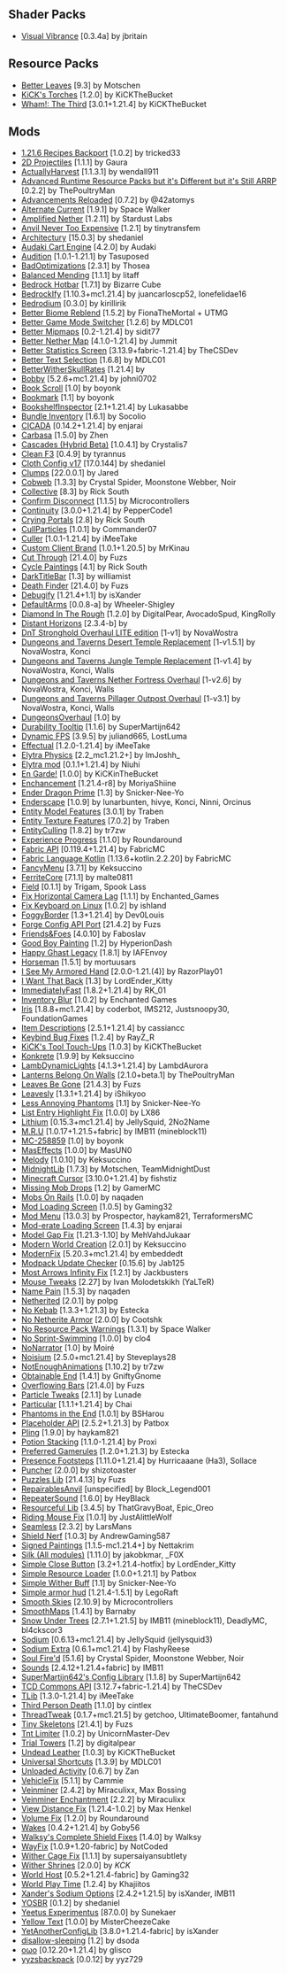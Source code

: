 ## Shader Packs
- [Visual Vibrance](https://modrinth.com/project/l6Uqs2fS) [0.3.4a] by jbritain

## Resource Packs
- [Better Leaves](https://modrinth.com/project/uvpymuxq) [9.3] by Motschen
- [KiCK's Torches](https://modrinth.com/project/PgUnspfn) [1.2.0] by KiCKTheBucket
- [Wham!: The Third](https://modrinth.com/project/98jlYLQT) [3.0.1+1.21.4] by KiCKTheBucket

## Mods
- [1.21.6 Recipes Backport](https://modrinth.com/mod/tEZRMLMm) [1.0.2] by tricked33
- [2D Projectiles](https://modrinth.com/mod/W2K5WNdH) [1.1.1] by Gaura
- [ActuallyHarvest](https://modrinth.com/mod/sUbuUC7R) [1.1.3.1] by wendall911
- [Advanced Runtime Resource Packs but it's Different but it's Still ARRP](https://modrinth.com/mod/5AA9oDBl) [0.2.2] by ThePoultryMan
- [Advancements Reloaded](https://modrinth.com/mod/tLuRLqpa) [0.7.2] by @42atomys
- [Alternate Current](https://modrinth.com/mod/r0v8vy1s) [1.9.1] by Space Walker
- [Amplified Nether](https://modrinth.com/mod/wXiGiyGX) [1.2.11] by Stardust Labs
- [Anvil Never Too Expensive](https://modrinth.com/mod/TEOa2X8B) [1.2.1] by tinytransfem
- [Architectury](https://modrinth.com/mod/lhGA9TYQ) [15.0.3] by shedaniel
- [Audaki Cart Engine](https://modrinth.com/mod/V8qsCwta) [4.2.0] by Audaki
- [Audition](https://modrinth.com/mod/HMeGkqZ7) [1.0.1-1.21.1] by Tasuposed
- [BadOptimizations](https://modrinth.com/mod/g96Z4WVZ) [2.3.1] by Thosea
- [Balanced Mending](https://modrinth.com/mod/Rojiy8xL) [1.1.1] by litaff
- [Bedrock Hotbar](https://modrinth.com/mod/X1OsYLs1) [1.7.1] by Bizarre Cube
- [BedrockIfy](https://modrinth.com/mod/ox3rDp1B) [1.10.3+mc1.21.4] by juancarloscp52, lonefelidae16
- [Bedrodium](https://modrinth.com/mod/5roWs6VO) [0.3.0] by kirillirik
- [Better Biome Reblend](https://modrinth.com/mod/Xh8hkQmD) [1.5.2] by FionaTheMortal + UTMG
- [Better Game Mode Switcher](https://modrinth.com/mod/aWsnMli6) [1.2.6] by MDLC01
- [Better Mipmaps](https://modrinth.com/mod/daZwiCIT) [0.2-1.21.4] by sidit77
- [Better Nether Map](https://modrinth.com/mod/fdtm99de) [4.1.0-1.21.4] by Jummit
- [Better Statistics Screen](https://modrinth.com/mod/n6PXGAoM) [3.13.9+fabric-1.21.4] by TheCSDev
- [Better Text Selection](https://modrinth.com/mod/xIpcAYJL) [1.6.8] by MDLC01
- [BetterWitherSkullRates](https://modrinth.com/mod/ydT0c3wO) [1.21.4] by 
- [Bobby](https://modrinth.com/mod/M08ruV16) [5.2.6+mc1.21.4] by johni0702
- [Book Scroll](https://modrinth.com/mod/Ss2JOg1D) [1.0] by boyonk
- [Bookmark](https://modrinth.com/mod/QcVGgiH5) [1.1] by boyonk
- [BookshelfInspector](https://modrinth.com/mod/rOrXjyPb) [2.1+1.21.4] by Lukasabbe
- [Bundle Inventory](https://modrinth.com/mod/9uikk2Ea) [1.6.1] by Socolio
- [CICADA](https://modrinth.com/mod/IwCkru1D) [0.14.2+1.21.4] by enjarai
- [Carbasa](https://modrinth.com/mod/rhp0NLn7) [1.5.0] by Zhen
- [Cascades (Hybrid Beta)](https://modrinth.com/mod/Jmx5kJiS) [1.0.4.1] by Crystalis7
- [Clean F3](https://modrinth.com/mod/5lvjfaRs) [0.4.9] by tyrannus
- [Cloth Config v17](https://modrinth.com/mod/9s6osm5g) [17.0.144] by shedaniel
- [Clumps](https://modrinth.com/mod/Wnxd13zP) [22.0.0.1] by Jared
- [Cobweb](https://modrinth.com/mod/dQcfqGbl) [1.3.3] by Crystal Spider, Moonstone Webber, Noir
- [Collective](https://modrinth.com/mod/e0M1UDsY) [8.3] by Rick South
- [Confirm Disconnect](https://modrinth.com/mod/qyu2y7wG) [1.1.5] by Microcontrollers
- [Continuity](https://modrinth.com/mod/1IjD5062) [3.0.0+1.21.4] by PepperCode1
- [Crying Portals](https://modrinth.com/mod/3RkVNglH) [2.8] by Rick South
- [CullParticles](https://modrinth.com/mod/Z0uZlmbF) [1.0.1] by Commander07
- [Culler](https://modrinth.com/mod/gEj78Mc7) [1.0.1-1.21.4] by iMeeTake
- [Custom Client Brand](https://modrinth.com/mod/g8SrZYee) [1.0.1+1.20.5] by MrKinau
- [Cut Through](https://modrinth.com/mod/Dk6su9JN) [21.4.0] by Fuzs
- [Cycle Paintings](https://modrinth.com/mod/c85whkNB) [4.1] by Rick South
- [DarkTitleBar](https://modrinth.com/mod/wAP4f8Jf) [1.3] by williamist
- [Death Finder](https://modrinth.com/mod/wNxIBREV) [21.4.0] by Fuzs
- [Debugify](https://modrinth.com/mod/QwxR6Gcd) [1.21.4+1.1] by isXander
- [DefaultArms](https://modrinth.com/mod/feJWuS6h) [0.0.8-a] by Wheeler-Shigley
- [Diamond In The Rough](https://modrinth.com/mod/TBVbrjYL) [1.2.0] by DigitalPear, AvocadoSpud, KingRolly
- [Distant Horizons](https://modrinth.com/mod/uCdwusMi) [2.3.4-b] by 
- [DnT Stronghold Overhaul LITE edition](https://modrinth.com/mod/LbGT0kSV) [1-v1] by NovaWostra
- [Dungeons and Taverns Desert Temple Replacement](https://modrinth.com/mod/7JTDDmRT) [1-v1.5.1] by NovaWostra, Konci
- [Dungeons and Taverns Jungle Temple Replacement](https://modrinth.com/mod/oHjYCS0f) [1-v1.4] by NovaWostra, Konci, Walls
- [Dungeons and Taverns Nether Fortress Overhaul](https://modrinth.com/mod/8Dbnvm77) [1-v2.6] by NovaWostra, Konci, Walls
- [Dungeons and Taverns Pillager Outpost Overhaul](https://modrinth.com/mod/QIt10I7z) [1-v3.1] by NovaWostra, Konci, Walls
- [DungeonsOverhaul](https://modrinth.com/mod/p59jnqZS) [1.0] by 
- [Durability Tooltip](https://modrinth.com/mod/smUP7V3r) [1.1.6] by SuperMartijn642
- [Dynamic FPS](https://modrinth.com/mod/LQ3K71Q1) [3.9.5] by juliand665, LostLuma
- [Effectual](https://modrinth.com/mod/OoF97Pto) [1.2.0-1.21.4] by iMeeTake
- [Elytra Physics](https://modrinth.com/mod/jfvCMH0K) [2.2_mc1.21.2+] by ImJoshh_
- [Elytra mod](https://modrinth.com/mod/Gfg08owl) [0.1.1+1.21.4] by Niuhi
- [En Garde!](https://modrinth.com/mod/AfsdjQlS) [1.0.0] by KiCKinTheBucket
- [Enchancement](https://modrinth.com/mod/6hN1V6wJ) [1.21.4-r8] by MoriyaShiine
- [Ender Dragon Prime](https://modrinth.com/mod/IViZAZb2) [1.3] by Snicker-Nee-Yo
- [Enderscape](https://modrinth.com/mod/btCrWvHr) [1.0.9] by lunarbunten, hivye, Konci, Ninni, Orcinus
- [Entity Model Features](https://modrinth.com/mod/4I1XuqiY) [3.0.1] by Traben
- [Entity Texture Features](https://modrinth.com/mod/BVzZfTc1) [7.0.2] by Traben
- [EntityCulling](https://modrinth.com/mod/NNAgCjsB) [1.8.2] by tr7zw
- [Experience Progress](https://modrinth.com/mod/WLzTG5bH) [1.1.0] by Roundaround
- [Fabric API](https://modrinth.com/mod/P7dR8mSH) [0.119.4+1.21.4] by FabricMC
- [Fabric Language Kotlin](https://modrinth.com/mod/Ha28R6CL) [1.13.6+kotlin.2.2.20] by FabricMC
- [FancyMenu](https://modrinth.com/mod/Wq5SjeWM) [3.7.1] by Keksuccino
- [FerriteCore](https://modrinth.com/mod/uXXizFIs) [7.1.1] by malte0811
- [Field](https://modrinth.com/mod/ImwSvDpS) [0.1.1] by Trigam, Spook Lass
- [Fix Horizontal Camera Lag](https://modrinth.com/mod/TuB934hI) [1.1.1] by Enchanted_Games
- [Fix Keyboard on Linux](https://modrinth.com/mod/siXFh9dn) [1.0.2] by ishland
- [FoggyBorder](https://modrinth.com/mod/1SzND5KW) [1.3+1.21.4] by Dev0Louis
- [Forge Config API Port](https://modrinth.com/mod/ohNO6lps) [21.4.2] by Fuzs
- [Friends&Foes](https://modrinth.com/mod/POQ2i9zu) [4.0.10] by Faboslav
- [Good Boy Painting](https://modrinth.com/mod/XMqDA0Re) [1.2] by HyperionDash
- [Happy Ghast Legacy](https://modrinth.com/mod/zi5opIfD) [1.8.1] by IAFEnvoy
- [Horseman](https://modrinth.com/mod/qIv5FhAA) [1.5.1] by mortuusars
- [I See My Armored Hand](https://modrinth.com/mod/o0hnW3gN) [2.0.0-1.21.(4)] by RazorPlay01
- [I Want That Back](https://modrinth.com/mod/SfXIxvDu) [1.3] by LordEnder_Kitty
- [ImmediatelyFast](https://modrinth.com/mod/5ZwdcRci) [1.8.2+1.21.4] by RK_01
- [Inventory Blur](https://modrinth.com/mod/lTS6nyFs) [1.0.2] by Enchanted Games
- [Iris](https://modrinth.com/mod/YL57xq9U) [1.8.8+mc1.21.4] by coderbot, IMS212, Justsnoopy30, FoundationGames
- [Item Descriptions](https://modrinth.com/mod/UaizcMKP) [2.5.1+1.21.4] by cassiancc
- [Keybind Bug Fixes](https://modrinth.com/mod/S0jya84n) [1.2.4] by RayZ_R
- [KiCK's Tool Touch-Ups](https://modrinth.com/mod/kypWYwUz) [1.0.3] by KiCKTheBucket
- [Konkrete](https://modrinth.com/mod/J81TRJWm) [1.9.9] by Keksuccino
- [LambDynamicLights](https://modrinth.com/mod/yBW8D80W) [4.1.3+1.21.4] by LambdAurora
- [Lanterns Belong On Walls](https://modrinth.com/mod/V1CFwy2A) [2.1.0+beta.1] by ThePoultryMan
- [Leaves Be Gone](https://modrinth.com/mod/AVq17PqV) [21.4.3] by Fuzs
- [Leavesly](https://modrinth.com/mod/eUsjLrcb) [1.3.1+1.21.4] by iShikyoo
- [Less Annoying Phantoms](https://modrinth.com/mod/ITgKp1Ig) [1.1] by Snicker-Nee-Yo
- [List Entry Highlight Fix](https://modrinth.com/mod/wkqxzYTM) [1.0.0] by LX86
- [Lithium](https://modrinth.com/mod/gvQqBUqZ) [0.15.3+mc1.21.4] by JellySquid, 2No2Name
- [M.R.U](https://modrinth.com/mod/SNVQ2c0g) [1.0.17+1.21.5+fabric] by IMB11 (mineblock11)
- [MC-258859](https://modrinth.com/mod/gzfqBTYf) [1.0] by boyonk
- [MasEffects](https://modrinth.com/mod/YsP4hqhn) [1.0.0] by MasUN0
- [Melody](https://modrinth.com/mod/CVT4pFB2) [1.0.10] by Keksuccino
- [MidnightLib](https://modrinth.com/mod/codAaoxh) [1.7.3] by Motschen, TeamMidnightDust
- [Minecraft Cursor](https://modrinth.com/mod/o5fhgLeQ) [3.10.0+1.21.4] by fishstiz
- [Missing Mob Drops](https://modrinth.com/mod/lUdVZnCR) [1.2] by GamerMC
- [Mobs On Rails](https://modrinth.com/mod/SjNPcWNX) [1.0.0] by naqaden
- [Mod Loading Screen](https://modrinth.com/mod/xAGJ6rQS) [1.0.5] by Gaming32
- [Mod Menu](https://modrinth.com/mod/mOgUt4GM) [13.0.3] by Prospector, haykam821, TerraformersMC
- [Mod-erate Loading Screen](https://modrinth.com/mod/RCjGlCDj) [1.4.3] by enjarai
- [Model Gap Fix](https://modrinth.com/mod/QdG47OkI) [1.21.3-1.10] by MehVahdJukaar
- [Modern World Creation](https://modrinth.com/mod/xHskr2cS) [2.0.1] by Keksuccino
- [ModernFix](https://modrinth.com/mod/nmDcB62a) [5.20.3+mc1.21.4] by embeddedt
- [Modpack Update Checker](https://modrinth.com/mod/rR4tY6Cw) [0.15.6] by Jab125
- [Most Arrows Infinity Fix](https://modrinth.com/mod/1FHXG6Dv) [1.2.1] by Jackbusters
- [Mouse Tweaks](https://modrinth.com/mod/aC3cM3Vq) [2.27] by Ivan Molodetskikh (YaLTeR)
- [Name Pain](https://modrinth.com/mod/cJk2qbxw) [1.5.3] by naqaden
- [Netherited](https://modrinth.com/mod/LboV1AEJ) [2.0.1] by polpg
- [No Kebab](https://modrinth.com/mod/y82xHklI) [1.3.3+1.21.3] by Estecka
- [No Netherite Armor](https://modrinth.com/mod/m2np2QTT) [2.0.0] by Cootshk
- [No Resource Pack Warnings](https://modrinth.com/mod/6xKUDQcB) [1.3.1] by Space Walker
- [No Sprint-Swimming](https://modrinth.com/mod/p5kjHNcu) [1.0.0] by clo4
- [NoNarrator](https://modrinth.com/mod/DRwxWaLc) [1.0] by Moiré
- [Noisium](https://modrinth.com/mod/KuNKN7d2) [2.5.0+mc1.21.4] by Steveplays28
- [NotEnoughAnimations](https://modrinth.com/mod/MPCX6s5C) [1.10.2] by tr7zw
- [Obtainable End](https://modrinth.com/mod/2uPaX6RE) [1.4.1] by GniftyGnome
- [Overflowing Bars](https://modrinth.com/mod/XD7XOrAF) [21.4.0] by Fuzs
- [Particle Tweaks](https://modrinth.com/mod/IlGAhsOM) [2.1.1] by Lunade
- [Particular](https://modrinth.com/mod/B1CcCd9h) [1.1.1+1.21.4] by Chai
- [Phantoms in the End](https://modrinth.com/mod/r69cUvfV) [1.0.1] by BSHarou
- [Placeholder API](https://modrinth.com/mod/eXts2L7r) [2.5.2+1.21.3] by Patbox
- [Pling](https://modrinth.com/mod/4bqq2uqn) [1.9.0] by haykam821
- [Potion Stacking](https://modrinth.com/mod/1hvxU3F5) [1.1.0-1.21.4] by Proxi
- [Preferred Gamerules](https://modrinth.com/mod/kKib77nY) [1.2.0+1.21.3] by Estecka
- [Presence Footsteps](https://modrinth.com/mod/rcTfTZr3) [1.11.0+1.21.4] by Hurricaaane (Ha3), Sollace
- [Puncher](https://modrinth.com/mod/2Qlu5M7f) [2.0.0] by shizotoaster
- [Puzzles Lib](https://modrinth.com/mod/QAGBst4M) [21.4.13] by Fuzs
- [RepairablesAnvil](https://modrinth.com/mod/rxz6Z187) [unspecified] by Block_Legend001
- [RepeaterSound](https://modrinth.com/mod/vt4lfXNC) [1.6.0] by HeyBlack
- [Resourceful Lib](https://modrinth.com/mod/G1hIVOrD) [3.4.5] by ThatGravyBoat, Epic_Oreo
- [Riding Mouse Fix](https://modrinth.com/mod/kwS02byl) [1.0.1] by JustAlittleWolf
- [Seamless](https://modrinth.com/mod/rhyHyQke) [2.3.2] by LarsMans
- [Shield Nerf](https://modrinth.com/mod/yV5oAYcE) [1.0.3] by AndrewGaming587
- [Signed Paintings](https://modrinth.com/mod/zn26DYtG) [1.1.5-mc1.21.4+] by Nettakrim
- [Silk (All modules)](https://modrinth.com/mod/aTaCgKLW) [1.11.0] by jakobkmar, _F0X
- [Simple Close Button](https://modrinth.com/mod/NPYAMkNO) [3.2+1.21.4-hotfix] by LordEnder_Kitty
- [Simple Resource Loader](https://modrinth.com/mod/5e65FGXQ) [1.0.0+1.21.1] by Patbox
- [Simple Wither Buff](https://modrinth.com/mod/cfHXDHKJ) [1.1] by Snicker-Nee-Yo
- [Simple armor hud](https://modrinth.com/mod/tJflAtvJ) [1.21.4-1.5.1] by LegoRaft
- [Smooth Skies](https://modrinth.com/mod/uvlgIwBD) [2.10.9] by Microcontrollers
- [SmoothMaps](https://modrinth.com/mod/x69OnBPN) [1.4.1] by Barnaby
- [Snow Under Trees](https://modrinth.com/mod/XVnUIUAQ) [2.7.1+1.21.5] by IMB11 (mineblock11), DeadlyMC, bl4ckscor3
- [Sodium](https://modrinth.com/mod/AANobbMI) [0.6.13+mc1.21.4] by JellySquid (jellysquid3)
- [Sodium Extra](https://modrinth.com/mod/PtjYWJkn) [0.6.1+mc1.21.4] by FlashyReese
- [Soul Fire'd](https://modrinth.com/mod/d6MhxwRo) [5.1.6] by Crystal Spider, Moonstone Webber, Noir
- [Sounds](https://modrinth.com/mod/ZouiUX7t) [2.4.12+1.21.4+fabric] by IMB11
- [SuperMartijn642's Config Library](https://modrinth.com/mod/LN9BxssP) [1.1.8] by SuperMartijn642
- [TCD Commons API](https://modrinth.com/mod/Eldc1g37) [3.12.7+fabric-1.21.4] by TheCSDev
- [TLib](https://modrinth.com/mod/sBn7rVvc) [1.3.0-1.21.4] by iMeeTake
- [Third Person Death](https://modrinth.com/mod/ZW7gB2of) [1.1.0] by cintlex
- [ThreadTweak](https://modrinth.com/mod/vSEH1ERy) [0.1.7+mc1.21.5] by getchoo, UltimateBoomer, fantahund
- [Tiny Skeletons](https://modrinth.com/mod/A2xcMSUn) [21.4.1] by Fuzs
- [Tnt Limiter](https://modrinth.com/mod/b4saSVNn) [1.0.2] by UnicornMaster-Dev
- [Trial Towers](https://modrinth.com/mod/a5PEhOaW) [1.2] by digitalpear
- [Undead Leather](https://modrinth.com/mod/P0Iv9AVc) [1.0.3] by KiCKTheBucket
- [Universal Shortcuts](https://modrinth.com/mod/pKlCsfkH) [1.3.9] by MDLC01
- [Unloaded Activity](https://modrinth.com/mod/Oo4rJCDP) [0.6.7] by Zan
- [VehicleFix](https://modrinth.com/mod/oNRw3x5I) [5.1.1] by Cammie
- [Veinminer](https://modrinth.com/mod/OhduvhIc) [2.4.2] by Miraculixx, Max Bossing
- [Veinminer Enchantment](https://modrinth.com/mod/4sP0LXxp) [2.2.2] by Miraculixx
- [View Distance Fix](https://modrinth.com/mod/nxrXbh5K) [1.21.4-1.0.2] by Max Henkel
- [Volume Fix](https://modrinth.com/mod/Iywe4QI4) [1.2.0] by Roundaround
- [Wakes](https://modrinth.com/mod/dlNu0RQY) [0.4.2+1.21.4] by Goby56
- [Walksy's Complete Shield Fixes](https://modrinth.com/mod/HfLFMeJe) [1.4.0] by Walksy
- [WayFix](https://modrinth.com/mod/hxIWsdEF) [1.0.9+1.20-fabric] by NotCoded
- [Wither Cage Fix](https://modrinth.com/mod/8tiZuCBJ) [1.1.1] by supersaiyansubtlety
- [Wither Shrines](https://modrinth.com/mod/JkKThp0v) [2.0.0] by _KCK_
- [World Host](https://modrinth.com/mod/2AIZDfYo) [0.5.2+1.21.4-fabric] by Gaming32
- [World Play Time](https://modrinth.com/mod/YkKeggdl) [1.2.4] by Khajiitos
- [Xander's Sodium Options](https://modrinth.com/mod/sTkQBVyo) [2.4.2+1.21.5] by isXander, IMB11
- [YOSBR](https://modrinth.com/mod/WwbubTsV) [0.1.2] by shedaniel
- [Yeetus Experimentus](https://modrinth.com/mod/HaaH232J) [87.0.0] by Sunekaer
- [Yellow Text](https://modrinth.com/mod/tJF6j23Q) [1.0.0] by MisterCheezeCake
- [YetAnotherConfigLib](https://modrinth.com/mod/1eAoo2KR) [3.8.0+1.21.4-fabric] by isXander
- [disallow-sleeping](https://modrinth.com/mod/rd7M6iAe) [1.2] by dsoda
- [oωo](https://modrinth.com/mod/ccKDOlHs) [0.12.20+1.21.4] by glisco
- [yyzsbackpack](https://modrinth.com/mod/zO7tsTJN) [0.0.12] by yyz729